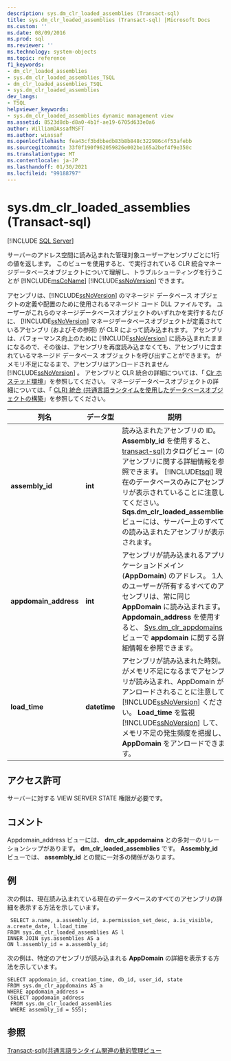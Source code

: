 ```yaml
---
description: sys.dm_clr_loaded_assemblies (Transact-sql)
title: sys.dm_clr_loaded_assemblies (Transact-sql) |Microsoft Docs
ms.custom: ''
ms.date: 08/09/2016
ms.prod: sql
ms.reviewer: ''
ms.technology: system-objects
ms.topic: reference
f1_keywords:
- dm_clr_loaded_assemblies
- sys.dm_clr_loaded_assemblies_TSQL
- dm_clr_loaded_assemblies_TSQL
- sys.dm_clr_loaded_assemblies
dev_langs:
- TSQL
helpviewer_keywords:
- sys.dm_clr_loaded_assemblies dynamic management view
ms.assetid: 8523d8db-d8a0-4b1f-ae19-6705d633e0a6
author: WilliamDAssafMSFT
ms.author: wiassaf
ms.openlocfilehash: fea43cf3bdbbedb83b8b848c322986c4f53afebb
ms.sourcegitcommit: 33f0f190f962059826e002be165a2bef4f9e350c
ms.translationtype: MT
ms.contentlocale: ja-JP
ms.lasthandoff: 01/30/2021
ms.locfileid: "99188797"
---
```

# <a name="sysdm_clr_loaded_assemblies-transact-sql"></a>sys.dm_clr_loaded_assemblies (Transact-sql)
[!INCLUDE [SQL Server](../../includes/applies-to-version/sqlserver.md)]

  サーバーのアドレス空間に読み込まれた管理対象ユーザーアセンブリごとに1行の値を返します。 このビューを使用すると、で実行されている CLR 統合マネージデータベースオブジェクトについて理解し、トラブルシューティングを行うことが [!INCLUDE[msCoName](../../includes/msconame-md.md)] [!INCLUDE[ssNoVersion](../../includes/ssnoversion-md.md)] できます。  
  
 アセンブリは、[!INCLUDE[ssNoVersion](../../includes/ssnoversion-md.md)] のマネージド データベース オブジェクトの定義や配置のために使用されるマネージド コード DLL ファイルです。 ユーザーがこれらのマネージデータベースオブジェクトのいずれかを実行するたびに、 [!INCLUDE[ssNoVersion](../../includes/ssnoversion-md.md)] マネージデータベースオブジェクトが定義されているアセンブリ (およびその参照) が CLR によって読み込まれます。 アセンブリは、パフォーマンス向上のために [!INCLUDE[ssNoVersion](../../includes/ssnoversion-md.md)] に読み込まれたままになるので、その後は、アセンブリを再度読み込まなくても、アセンブリに含まれているマネージド データベース オブジェクトを呼び出すことができます。 がメモリ不足になるまで、アセンブリはアンロードされません [!INCLUDE[ssNoVersion](../../includes/ssnoversion-md.md)] 。 アセンブリと CLR 統合の詳細については、「 [Clr ホステッド環境](../../relational-databases/clr-integration/clr-integration-architecture-clr-hosted-environment.md)」を参照してください。 マネージデータベースオブジェクトの詳細については、「 [CLR&#41; 統合 &#40;共通言語ランタイムを使用したデータベースオブジェクトの構築](../../relational-databases/clr-integration/database-objects/building-database-objects-with-common-language-runtime-clr-integration.md)」を参照してください。  

  
|列名|データ型|説明|  
|-----------------|---------------|-----------------|  
|**assembly_id**|**int**|読み込まれたアセンブリの ID。 **Assembly_id** を使用すると、 [transact-sql&#41;](../../relational-databases/system-catalog-views/sys-assemblies-transact-sql.md)カタログビュー &#40;のアセンブリに関する詳細情報を参照できます。 [!INCLUDE[tsql](../../includes/tsql-md.md)] [](../../relational-databases/system-catalog-views/sys-assemblies-transact-sql.md)現在のデータベースのみにアセンブリが表示されていることに注意してください。 **Sqs.dm_clr_loaded_assemblies** ビューには、サーバー上のすべての読み込まれたアセンブリが表示されます。|  
|**appdomain_address**|**int**|アセンブリが読み込まれるアプリケーションドメイン (**AppDomain**) のアドレス。 1人のユーザーが所有するすべてのアセンブリは、常に同じ **AppDomain** に読み込まれます。 **Appdomain_address** を使用すると、 [Sys.dm_clr_appdomains](../../relational-databases/system-dynamic-management-views/sys-dm-clr-appdomains-transact-sql.md)ビューで **appdomain** に関する詳細情報を参照できます。|  
|**load_time**|**datetime**|アセンブリが読み込まれた時刻。 がメモリ不足になるまでアセンブリが読み込まれ、AppDomain がアンロードされることに注意して [!INCLUDE[ssNoVersion](../../includes/ssnoversion-md.md)] ください。  **Load_time** を監視 [!INCLUDE[ssNoVersion](../../includes/ssnoversion-md.md)] して、メモリ不足の発生頻度を把握し、 **AppDomain** をアンロードできます。|  
  
## <a name="permissions"></a>アクセス許可  
 サーバーに対する VIEW SERVER STATE 権限が必要です。  
  
## <a name="remarks"></a>コメント  
 Appdomain_address ビューには、 **dm_clr_appdomains** との多対一のリレーションシップがあります。 **dm_clr_loaded_assemblies** です。 **Assembly_id** ビューでは、 **assembly_id** との間に一対多の関係があります。  
  
## <a name="examples"></a>例  
 次の例は、現在読み込まれている現在のデータベースのすべてのアセンブリの詳細を表示する方法を示しています。  
  
```  
 SELECT a.name, a.assembly_id, a.permission_set_desc, a.is_visible, a.create_date, l.load_time   
FROM sys.dm_clr_loaded_assemblies AS l   
INNER JOIN sys.assemblies AS a  
ON l.assembly_id = a.assembly_id;  
```  
  
 次の例は、特定のアセンブリが読み込まれる **AppDomain** の詳細を表示する方法を示しています。  
  
```  
SELECT appdomain_id, creation_time, db_id, user_id, state  
FROM sys.dm_clr_appdomains AS a  
WHERE appdomain_address =   
(SELECT appdomain_address   
 FROM sys.dm_clr_loaded_assemblies  
 WHERE assembly_id = 555);  
```  
  
## <a name="see-also"></a>参照  
 [Transact-sql&#41;&#40;共通言語ランタイム関連の動的管理ビュー ](../../relational-databases/system-dynamic-management-views/common-language-runtime-related-dynamic-management-views-transact-sql.md)  
  
  
